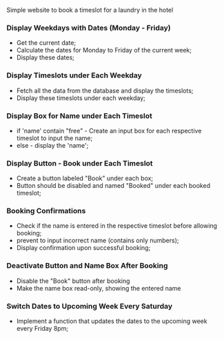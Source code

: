Simple website to book a timeslot for a laundry in the hotel



### Display Weekdays with Dates (Monday - Friday)

- Get the current date;
- Calculate the dates for Monday to Friday of the current week;
- Display these dates;


### Display Timeslots under Each Weekday

- Fetch all the data from the database and display the timeslots;
- Display these timeslots under each weekday;

### Display Box for Name under Each Timeslot

- if 'name' contain "free" - Create an input box for each respective timeslot to input the name;
- else - display the 'name';

### Display Button - Book under Each Timeslot

- Create a button labeled "Book" under each box;
- Button should be disabled and named "Booked" under each booked timeslot;

### Booking Confirmations

- Check if the name is entered in the respective timeslot before allowing booking;
- prevent to input incorrect name (contains only numbers);
- Display confirmation upon successful booking;

### Deactivate Button and Name Box After Booking

- Disable the "Book" button after booking
- Make the name box read-only, showing the entered name

### Switch Dates to Upcoming Week Every Saturday

- Implement a function that updates the dates to the upcoming week every Friday 8pm;

